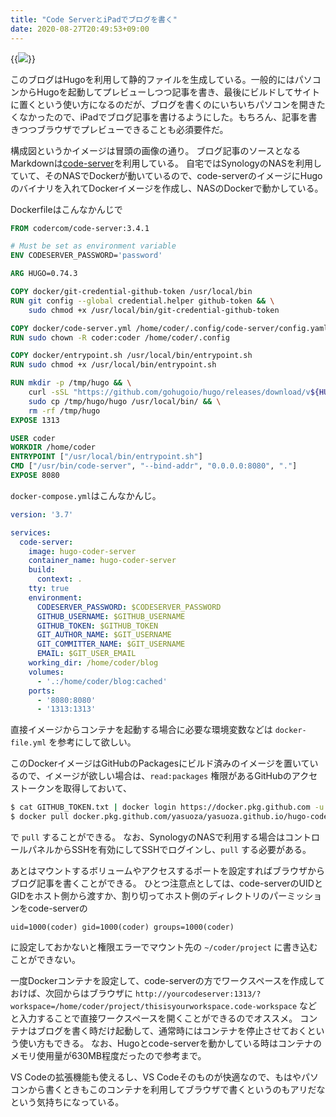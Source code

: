 ```yaml
---
title: "Code ServerとiPadでブログを書く"
date: 2020-08-27T20:49:53+09:00
---
```

{{<image src="hugo-code-server.jpeg">}}

このブログはHugoを利用して静的ファイルを生成している。一般的にはパソコンからHugoを起動してプレビューしつつ記事を書き、最後にビルドしてサイトに置くという使い方になるのだが、ブログを書くのにいちいちパソコンを開きたくなかったので、iPadでブログ記事を書けるようにした。もちろん、記事を書きつつブラウザでプレビューできることも必須要件だ。

<!--more-->

構成図というかイメージは冒頭の画像の通り。
ブログ記事のソースとなるMarkdownは[code-server](https://github.com/cdr/code-server)を利用している。
自宅ではSynologyのNASを利用していて、そのNASでDockerが動いているので、code-serverのイメージにHugoのバイナリを入れてDockerイメージを作成し、NASのDockerで動かしている。

Dockerfileはこんなかんじで

```dockerfile
FROM codercom/code-server:3.4.1

# Must be set as environment variable
ENV CODESERVER_PASSWORD='password'

ARG HUGO=0.74.3

COPY docker/git-credential-github-token /usr/local/bin
RUN git config --global credential.helper github-token && \
    sudo chmod +x /usr/local/bin/git-credential-github-token

COPY docker/code-server.yml /home/coder/.config/code-server/config.yaml
RUN sudo chown -R coder:coder /home/coder/.config

COPY docker/entrypoint.sh /usr/local/bin/entrypoint.sh
RUN sudo chmod +x /usr/local/bin/entrypoint.sh

RUN mkdir -p /tmp/hugo && \
    curl -sSL "https://github.com/gohugoio/hugo/releases/download/v${HUGO}/hugo_extended_${HUGO}_Linux-64bit.tar.gz" | tar zx -C /tmp/hugo && \
    sudo cp /tmp/hugo/hugo /usr/local/bin/ && \
    rm -rf /tmp/hugo
EXPOSE 1313

USER coder
WORKDIR /home/coder
ENTRYPOINT ["/usr/local/bin/entrypoint.sh"]
CMD ["/usr/bin/code-server", "--bind-addr", "0.0.0.0:8080", "."]
EXPOSE 8080
```

`docker-compose.yml`はこんなかんじ。

```yaml
version: '3.7'

services:
  code-server:
    image: hugo-coder-server
    container_name: hugo-coder-server
    build:
      context: .
    tty: true
    environment:
      CODESERVER_PASSWORD: $CODESERVER_PASSWORD
      GITHUB_USERNAME: $GITHUB_USERNAME
      GITHUB_TOKEN: $GITHUB_TOKEN      
      GIT_AUTHOR_NAME: $GIT_USERNAME
      GIT_COMMITTER_NAME: $GIT_USERNAME
      EMAIL: $GIT_USER_EMAIL
    working_dir: /home/coder/blog
    volumes:
      - '.:/home/coder/blog:cached'
    ports:
      - '8080:8080'
      - '1313:1313'
```

直接イメージからコンテナを起動する場合に必要な環境変数などは `docker-file.yml` を参考にして欲しい。

このDockerイメージはGitHubのPackagesにビルド済みのイメージを置いているので、イメージが欲しい場合は、`read:packages` 権限があるGitHubのアクセストークンを取得しておいて、

```bash
$ cat GITHUB_TOKEN.txt | docker login https://docker.pkg.github.com -u GitHubのユーザー名 --password-stdin
$ docker pull docker.pkg.github.com/yasuoza/yasuoza.github.io/hugo-code-server:latest
```

で `pull` することができる。
なお、SynologyのNASで利用する場合はコントロールパネルからSSHを有効にしてSSHでログインし、`pull` する必要がある。

あとはマウントするボリュームやアクセスするポートを設定すればブラウザからブログ記事を書くことができる。
ひとつ注意点としては、code-serverのUIDとGIDをホスト側から渡すか、割り切ってホスト側のディレクトリのパーミッションをcode-serverの
```
uid=1000(coder) gid=1000(coder) groups=1000(coder)
```
に設定しておかないと権限エラーでマウント先の `~/coder/project` に書き込むことができない。

一度Dockerコンテナを設定して、code-serverの方でワークスペースを作成しておけば、次回からはブラウザに `http://yourcodeserver:1313/?workspace=/home/coder/project/thisisyourworkspace.code-workspace` などと入力することで直接ワークスペースを開くことができるのでオススメ。
コンテナはブログを書く時だけ起動して、通常時にはコンテナを停止させておくという使い方もできる。
なお、Hugoとcode-serverを動かしている時はコンテナのメモリ使用量が630MB程度だったので参考まで。

VS Codeの拡張機能も使えるし、VS Codeそのものが快適なので、もはやパソコンから書くときもこのコンテナを利用してブラウザで書くというのもアリだなという気持ちになっている。